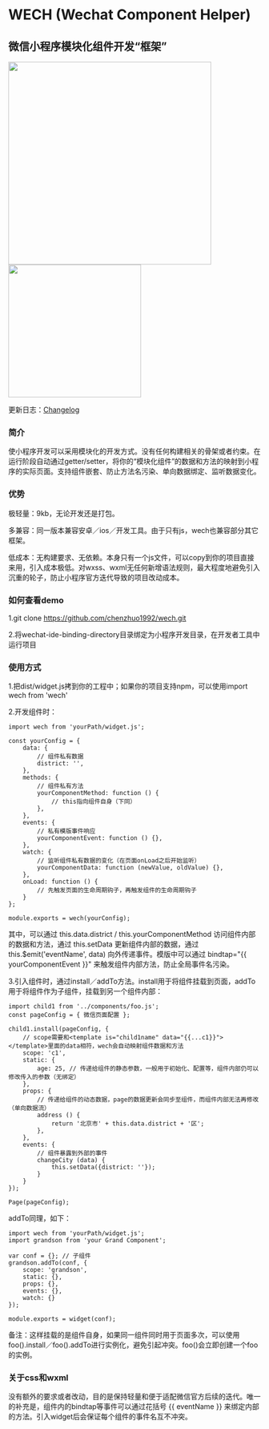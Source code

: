 # WECH (Wechat Component Helper)

## 微信小程序模块化组件开发“框架”

<img width="405" src="https://raw.githubusercontent.com/chenzhuo1992/wech/master/screenshots/1.png">
<img width="265" src="https://raw.githubusercontent.com/chenzhuo1992/wech/master/screenshots/2.png">

更新日志：[Changelog](https://github.com/chenzhuo1992/wech/blob/master/CHANGELOG.md) 

### 简介

使小程序开发可以采用模块化的开发方式。没有任何构建相关的骨架或者约束。在运行阶段自动通过getter/setter，将你的“模块化组件”的数据和方法的映射到小程序的实际页面。支持组件嵌套、防止方法名污染、单向数据绑定、监听数据变化。

### 优势

极轻量：9kb，无论开发还是打包。

多兼容：同一版本兼容安卓／ios／开发工具。由于只有js，wech也兼容部分其它框架。

低成本：无构建要求、无依赖。本身只有一个js文件，可以copy到你的项目直接来用，引入成本极低。对wxss、wxml无任何新增语法规则，最大程度地避免引入沉重的轮子，防止小程序官方迭代导致的项目改动成本。

### 如何查看demo

1.git clone https://github.com/chenzhuo1992/wech.git

2.将wechat-ide-binding-directory目录绑定为小程序开发目录，在开发者工具中运行项目

### 使用方式

1.把dist/widget.js拷到你的工程中；如果你的项目支持npm，可以使用import wech from 'wech'

2.开发组件时：

```
import wech from 'yourPath/widget.js';

const yourConfig = {
    data: {
        // 组件私有数据
        district: '',
    },
    methods: {
        // 组件私有方法
        yourComponentMethod: function () {
            // this指向组件自身（下同）
        },
    },
    events: {
        // 私有模版事件响应
        yourComponentEvent: function () {},
    },
    watch: {
        // 监听组件私有数据的变化（在页面onLoad之后开始监听）
        yourComponentData: function (newValue, oldValue) {},
    },
    onLoad: function () {
        // 先触发页面的生命周期钩子，再触发组件的生命周期钩子
    }
};

module.exports = wech(yourConfig);
```

其中，可以通过 this.data.district / this.yourComponentMethod 访问组件内部的数据和方法，通过 this.setData 更新组件内部的数据，通过 this.$emit('eventName', data) 向外传递事件。模版中可以通过 bindtap="{{ yourComponentEvent }}" 来触发组件内部方法，防止全局事件名污染。

3.引入组件时，通过install／addTo方法。install用于将组件挂载到页面，addTo用于将组件作为子组件，挂载到另一个组件内部：

```
import child1 from '../components/foo.js';
const pageConfig = { 微信页面配置 };

child1.install(pageConfig, {
    // scope需要和<template is="child1name" data="{{...c1}}"></template>里面的data相符，wech会自动映射组件数据和方法
    scope: 'c1',
    static: {
        age: 25, // 传递给组件的静态参数，一般用于初始化、配置等，组件内部仍可以修改传入的参数（无绑定）
    },
    props: {
        // 传递给组件的动态数据，page的数据更新会同步至组件，而组件内部无法再修改（单向数据流）
        address () {
            return '北京市' + this.data.district + '区';
        },
    },
    events: {
        // 组件暴露到外部的事件
        changeCity (data) {
            this.setData({district: ''});
        }
    }
});

Page(pageConfig);
```

addTo同理，如下：

```
import wech from 'yourPath/widget.js';
import grandson from 'your Grand Component';

var conf = {}; // 子组件
grandson.addTo(conf, {
    scope: 'grandson',
    static: {},
    props: {},
    events: {},
    watch: {}
});

module.exports = widget(conf);
```

备注：这样挂载的是组件自身，如果同一组件同时用于页面多次，可以使用foo().install／foo().addTo进行实例化，避免引起冲突。foo()会立即创建一个foo的实例。

### 关于css和wxml

没有额外的要求或者改动，目的是保持轻量和便于适配微信官方后续的迭代。唯一的补充是，组件内的bindtap等事件可以通过花括号 {{ eventName }} 来绑定内部的方法。引入widget后会保证每个组件的事件名互不冲突。
